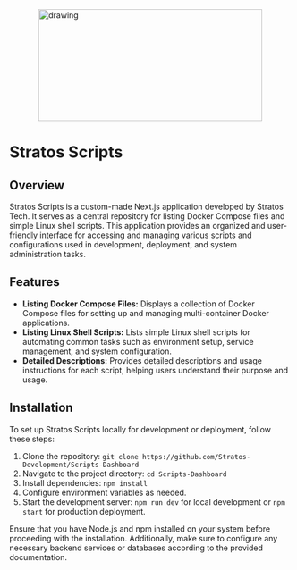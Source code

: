 <img src="https://cdn.stratosdev.xyz/images/branding/Banner.png" alt="drawing" height="200" width="400" style="display: block; margin-left: auto;margin-right: auto;"/>

# Stratos Scripts

## Overview

Stratos Scripts is a custom-made Next.js application developed by Stratos Tech. It serves as a central repository for listing Docker Compose files and simple Linux shell scripts. This application provides an organized and user-friendly interface for accessing and managing various scripts and configurations used in development, deployment, and system administration tasks.

## Features

- **Listing Docker Compose Files:** Displays a collection of Docker Compose files for setting up and managing multi-container Docker applications.
- **Listing Linux Shell Scripts:** Lists simple Linux shell scripts for automating common tasks such as environment setup, service management, and system configuration.
- **Detailed Descriptions:** Provides detailed descriptions and usage instructions for each script, helping users understand their purpose and usage.

## Installation

To set up Stratos Scripts locally for development or deployment, follow these steps:

1. Clone the repository: `git clone https://github.com/Stratos-Development/Scripts-Dashboard`
2. Navigate to the project directory: `cd Scripts-Dashboard`
3. Install dependencies: `npm install`
4. Configure environment variables as needed.
5. Start the development server: `npm run dev` for local development or `npm start` for production deployment.

Ensure that you have Node.js and npm installed on your system before proceeding with the installation. Additionally, make sure to configure any necessary backend services or databases according to the provided documentation.

